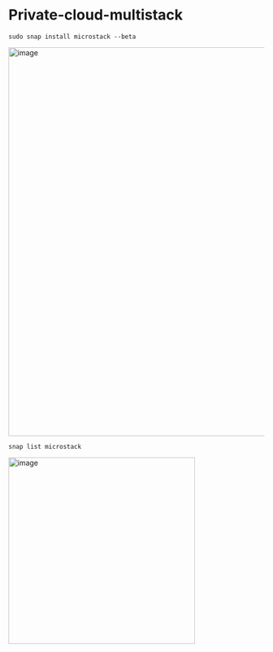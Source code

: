 # Private-cloud-multistack

```
sudo snap install microstack --beta
```
<img width="765" alt="image" src="https://user-images.githubusercontent.com/77326619/205580929-0a3013c6-e591-4e9e-93f6-c8cbcc66800d.png">

```
snap list microstack
```
<img width="367" alt="image" src="https://user-images.githubusercontent.com/77326619/205581323-2b4e98a0-3fb9-4f86-bc27-6c037f811a83.png">

